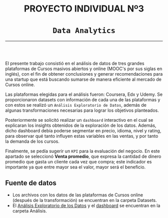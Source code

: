 # <h1 align=center> **PROYECTO INDIVIDUAL Nº3** </h1>

# <h1 align=center>**`Data Analytics`**</h1>

<hr> 
<br/>
<br/>

El presente trabajo consistió en el análisis de datos de tres grandes plataformas de Cursos masivos abiertos y online (MOOC's por sus siglas en inglés), con el fin de obtener conclusiones y generar recomendaciones para una startup que está buscando sumarse de manera eficiente al mercado de Cursos online.

Las plataformas elegidas para el análisis fueron: Coursera, Edx y Udemy. Se proporcionaron datasets con información de cada una de las plataformas y con estos se realizó un `Análisis Exploratorio de Datos`, además de algunas transformaciones necesarias para lograr los objetivos planteados.

Posteriormente se solicitó realizar un `dashboard` interactivo en el cual se explicaran los insights obtenidos de la exploración de los datos. Además, dicho dashboard debía poderse segmentar en precio, idioma, nivel y rating, para observar qué tanto influyen estas variables en las ventas, y por tanto la demanda de los cursos.

Finalmente, se pedía sugerir un `KPI` para la evaluación del negocio. En este apartado se seleccionó **Venta promedio**, que expresa la cantidad de dinero promedio que gasta un cliente cada vez que compra; este indicador es importante ya que entre mayor sea el valor, mayor será el beneficio.

## **Fuente de datos**

+ Los archivos con los datos de las plataformas de Cursos online (después de la transformación) se encuentran en la carpeta Datasets.
+ El [Análisis Exploratorio de los Datos](https://github.com/SheilaFrancisco/ProyectoIndividual03-Analytics/blob/main/An%C3%A1lisis/EDA_MOOC.ipynb) y el [dashboard](https://github.com/SheilaFrancisco/ProyectoIndividual03-Analytics/blob/main/An%C3%A1lisis/Dashboard.pbix) se encuentran en la carpeta Análisis.
